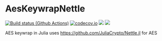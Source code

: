 # AesKeywrapNettle

[![Build status (Github Actions)](https://github.com/pst-lz/AesKeywrapNettle.jl/workflows/CI/badge.svg)](https://github.com/pst-lz/AesKeywrapNettle.jl/actions)
[![codecov.io](http://codecov.io/github/pst-lz/AesKeywrapNettle.jl/coverage.svg?branch=main)](http://codecov.io/github/pst-lz/AesKeywrapNettle.jl?branch=main)
[![](https://img.shields.io/badge/docs-stable-blue.svg)](https://pst-lz.github.io/AesKeywrapNettle.jl/stable)
[![](https://img.shields.io/badge/docs-dev-blue.svg)](https://pst-lz.github.io/AesKeywrapNettle.jl/dev)

AES keywrap in Julia uses https://github.com/JuliaCrypto/Nettle.jl for AES

